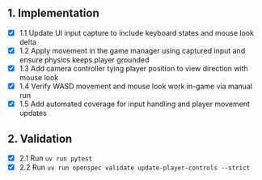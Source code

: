 ## 1. Implementation
- [x] 1.1 Update UI input capture to include keyboard states and mouse look delta
- [x] 1.2 Apply movement in the game manager using captured input and ensure physics keeps player grounded
- [x] 1.3 Add camera controller tying player position to view direction with mouse look
- [x] 1.4 Verify WASD movement and mouse look work in-game via manual run
- [x] 1.5 Add automated coverage for input handling and player movement updates

## 2. Validation
- [x] 2.1 Run `uv run pytest`
- [x] 2.2 Run `uv run openspec validate update-player-controls --strict`
